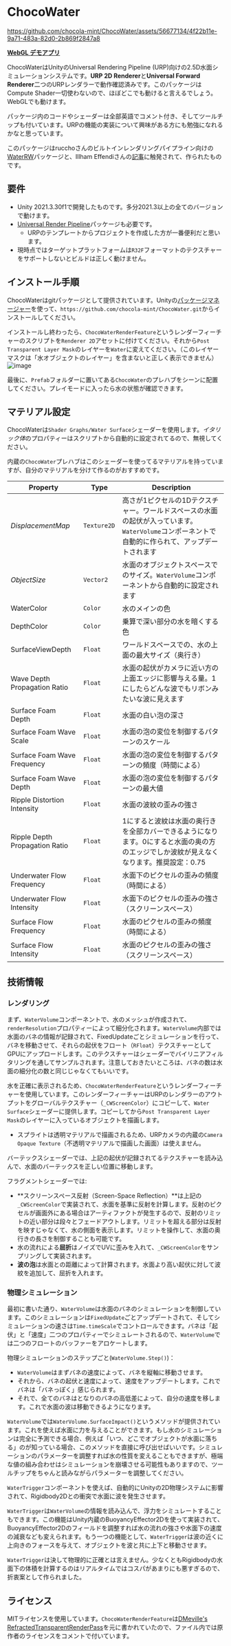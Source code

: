 # ChocoWater


https://github.com/chocola-mint/ChocoWater/assets/56677134/4f22b11e-9a71-483a-82d0-2b869f2847a8

**[WebGL デモアプリ](https://chocola-mint.itch.io/chocowater-demo)**

ChocoWaterはUnityのUniversal Rendering Pipeline (URP)向けの2.5D水面シミュレーションシステムです。**URP 2D Renderer**と**Universal Forward Renderer**二つのURPレンダラーで動作確認済みです。このパッケージはCompute Shader一切使わないので、ほぼどこでも動けると言えるでしょう。WebGLでも動けます。

パッケージ内のコードやシェーダーは全部英語でコメント付き、そしてツールチップも付いています。URPの機能の実装について興味がある方にも勉強になれるかなと思っています。

このパッケージはrucchoさんのビルトインレンダリングパイプライン向けの[WaterRW](https://github.com/ruccho/WaterRW/)パッケージと、Illham Effendiさんの[記事](https://ilhamhe.medium.com/dynamic-2d-water-in-unity-8d897852ee01)に触発されて、作られたものです。

## 要件

* Unity 2021.3.30f1で開発したものです。多分2021.3以上の全てのバージョンで動けます。
* [Universal Render Pipeline](https://docs.unity3d.com/Packages/com.unity.render-pipelines.universal@12.1/manual/index.html)パッケージも必要です。
    * URPのテンプレートからプロジェクトを作成した方が一番便利だと思います。
* 現時点ではターゲットプラットフォームは`R32F`フォーマットのテクスチャーをサポートしないとビルドは正しく動けません。

## インストール手順

ChocoWaterはgitパッケージとして提供されています。Unityの[パッケージマネージャー](https://docs.unity3d.com/Manual/upm-ui-giturl.html)を使って、`https://github.com/chocola-mint/ChocoWater.git`からインストールしてください。

インストールし終わったら、`ChocoWaterRenderFeature`というレンダーフィーチャーのスクリプトを`Renderer 2D`アセットに付けてください。それから`Post Transparent Layer Mask`のレイヤーを`Water`に変えてください。（このレイヤーマスクは「水オブジェクトのレイヤー」を含まないと正しく表示できません）
![image](https://github.com/chocola-mint/ChocoWater/assets/56677134/98c45379-2b7a-43e6-9716-320ba3926829)

最後に、`Prefab`フォルダーに置いてある`ChocoWater`のプレハブをシーンに配置してください。プレイモードに入ったら水の状態が確認できます。

## マテリアル設定

ChocoWaterは`Shader Graphs/Water Surface`シェーダーを使用します。*イタリック体*のプロパティーはスクリプトから自動的に設定されてるので、無視してください。

内蔵の`ChocoWater`プレハブはこのシェーダーを使ってるマテリアルを持っていますが、自分のマテリアルを分けて作るのがおすすめです。

| Property                        | Type        | Description                                                                   |
| ------------------------------- | ----------- | ----------------------------------------------------------------------------- |
| *DisplacementMap*               | `Texture2D `| 高さが1ピクセルの1Dテクスチャー。ワールドスペースの水面の起伏が入っています。`WaterVolume`コンポーネントで自動的に作られて、アップデートされます      
| *ObjectSize*                    | `Vector2`   | 水面のオブジェクトスペースでのサイズ。`WaterVolume`コンポーネントから自動的に設定されます
| WaterColor                      | `Color`     | 水のメインの色
| DepthColor                      | `Color`     | 乗算で深い部分の水を暗くする色
| SurfaceViewDepth                | `Float`     | ワールドスペースでの、水の上面の最大サイズ（奥行き）
| Wave Depth Propagation Ratio    | `Float`     | 水面の起伏がカメラに近い方の上面エッジに影響与える量。1にしたらどんな波でもリボンみたいな波に見えます
| Surface Foam Depth              | `Float`     | 水面の白い泡の深さ
| Surface Foam Wave Scale         | `Float`     | 水面の泡の変位を制御するパターンのスケール
| Surface Foam Wave Frequency     | `Float`     | 水面の泡の変位を制御するパターンの頻度（時間による）
| Surface Foam Wave Depth         | `Float`     | 水面の泡の変位を制御するパターンの最大値
| Ripple Distortion Intensity     | `Float`     | 水面の波紋の歪みの強さ
| Ripple Depth Propagation Ratio  | `Float`     | 1にすると波紋は水面の奥行きを全部カバーできるようになります。0にすると水面の奥の方のエッジでしか波紋が見えなくなります。推奨設定：0.75
| Underwater Flow Frequency        | `Float`     | 水面下のピクセルの歪みの頻度（時間による）
| Underwater Flow Intensity        | `Float`     | 水面下のピクセルの歪みの強さ（スクリーンスペース）
| Surface Flow Frequency           | `Float`     | 水面のピクセルの歪みの頻度（時間による）
| Surface Flow Intensity           | `Float`     | 水面のピクセルの歪みの強さ（スクリーンスペース）

## 技術情報

### レンダリング

まず、`WaterVolume`コンポーネントで、水のメッシュが作成されて、`renderResolution`プロパティーによって細分化されます。`WaterVolume`内部では水面のバネの情報が記録されて、FixedUpdateごとシミュレーションを行って、バネを移動させて、それらの起伏をフロート（`RFloat`）テクスチャーとしてGPUにアップロードします。このテクスチャーはシェーダーでバイリニアフィルタリングを通してサンプルされます。注意しておきたいところは、バネの数は水面の細分化の数と同じじゃなくてもいいです。

水を正確に表示されるため、`ChocoWaterRenderFeature`というレンダーフィーチャーを使用しています。このレンダーフィーチャーはURPのレンダラーのアウトプットをグローバルテクスチャー（`_CWScreenColor`）にコピーして、`Water Surface`シェーダーに提供します。コピーしてから`Post Transparent Layer Mask`のレイヤーに入っているオブジェクトを描画します。
* スプライトは透明マテリアルで描画されるため、URPカメラの内蔵の`Camera Opaque Texture`（不透明マテリアルで描画した画面）は使えません。

バーテックスシェーダーでは、上記の起伏が記録されてるテクスチャーを読み込んで、水面のバーテックスを正しい位置に移動します。

フラグメントシェーダーでは:
* **スクリーンスペース反射（Screen-Space Reflection）**は上記の`_CWScreenColor`で実装されて、水面を基準に反射を計算します。反射のピクセルが画面外にある場合はアーティファクトが発生するので、反射のリミットの近い部分は段々とフェードアウトします。リミットを超える部分は反射を映すじゃなくて、水の側面を表示します。リミットを操作して、水面の奥行きの長さを制御することも可能です。
* 水の流れによる**屈折**はノイズでUVに歪みを入れて、`_CWScreenColor`をサンプリングして実装されます。
* **波の泡**は水面との距離によって計算されます。水面より高い起伏に対して波紋を追加して、屈折を入れます。


### 物理シミュレーション

最初に書いた通り、`WaterVolume`は水面のバネのシミュレーションを制御しています。このシミュレーションは`FixedUpdate`ごとアップデートされて、そしてシミュレーションの速さは`Time.timeScale`でコントロールできます。バネは「起伏」と「速度」二つのプロパティーでシミュレートされるので、`WaterVolume`では二つのフロートのバッファーをアロケートします。

物理シミュレーションのステップごと(`WaterVolume.Step()`)：
* `WaterVolume`はまずバネの速度によって、バネを縦軸に移動させます。
* それから、バネの起伏と速度によって、速度をアップデートします。これでバネは「バネっぽく」感じられます。
* それで、全てのバネはとなりのバネの高低差によって、自分の速度を移します。これで水面の波は移動できるようになります。

`WaterVolume`では`WaterVolume.SurfaceImpact()`というメソッドが提供されています。これを使えば水面に力を与えることができます。もし水のシミュレーションは完全に予測できる場合、例えば「いつ、どこでオブジェクトが水面に落ちる」のが知っている場合、このメソッドを直接に呼び出せばいいです。シミュレーションのパラメーターを調整すれば水の性質を変えることもできますが、極端な値の組み合わせはシミュレーションを崩壊させる可能性もありますので、ツールチップをちゃんと読みながらパラメーターを調整してください。

`WaterTrigger`コンポーネントを使えば、自動的にUnityの2D物理システムに影響されて、Rigidbody2Dとの衝突で水面に波を発生させます。

`WaterTrigger`は`WaterVolume`の情報を読み込んで、浮力をシミュレートすることもできます。この機能はUnity内蔵のBuoyancyEffector2Dを使って実装されて、BuoyancyEffector2Dのフィールドを調整すれば水の流れの強さや水面下の速度の減衰なども変えられます。もう一つの機能として、`WaterTrigger`は波の近くに上向きのフォースを与えて、オブジェクトを波と共に上下と移動させます。

`WaterTrigger`は決して物理的に正確とは言えません。少なくともRigidbodyの水面下の体積を計算するのはリアルタイムではコスパがあまりにも悪すぎるので、折衷案として作られました。

## ライセンス

MITライセンスを使用しています。`ChocoWaterRenderFeature`は[DMeville's RefractedTransparentRenderPass](https://github.com/DMeville/RefractedTransparentRenderPass)を元に書かれていたので、ファイル内では原作者のライセンスをコメントで付いています。
